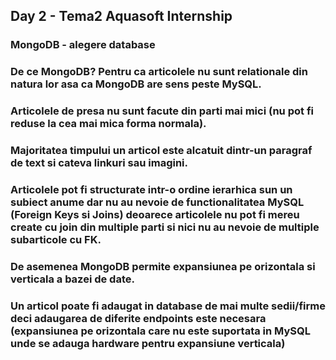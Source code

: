 ## Day 2 - Tema2 Aquasoft Internship
### MongoDB - alegere database
### De ce MongoDB? Pentru ca articolele nu sunt relationale din natura lor asa ca MongoDB are sens peste MySQL.
### Articolele de presa nu sunt facute din parti mai mici (nu pot fi reduse la cea mai mica forma normala).
### Majoritatea timpului un articol este alcatuit dintr-un paragraf de text si cateva linkuri sau imagini.
### Articolele pot fi structurate intr-o ordine ierarhica sun un subiect anume dar nu au nevoie de functionalitatea MySQL (Foreign Keys si Joins) deoarece articolele nu pot fi mereu create cu join din multiple parti si nici nu au nevoie de multiple subarticole cu FK.
### De asemenea MongoDB permite expansiunea pe orizontala si verticala a bazei de date.
### Un articol poate fi adaugat in database de mai multe sedii/firme deci adaugarea de diferite endpoints este necesara (expansiunea pe orizontala care nu este suportata in MySQL unde se adauga hardware pentru expansiune verticala)